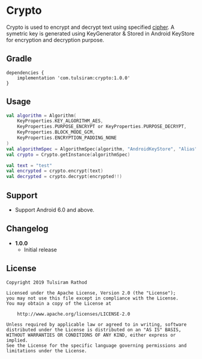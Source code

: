Crypto
===============

Crypto is used to encrypt and decrypt text using specified [cipher](https://docs.oracle.com/javase/7/docs/api/javax/crypto/Cipher.html). A symetric key is generated using KeyGenerator & Stored in Android KeyStore for encryption and decryption purpose.

Gradle
------
```
dependencies {
    implementation 'com.tulsiram:crypto:1.0.0'
}
```

Usage
-----
```kotlin
val algorithm = Algorithm(
    KeyProperties.KEY_ALGORITHM_AES,
    KeyProperties.PURPOSE_ENCRYPT or KeyProperties.PURPOSE_DECRYPT,
    KeyProperties.BLOCK_MODE_GCM,
    KeyProperties.ENCRYPTION_PADDING_NONE
)
val algorithmSpec = AlgorithmSpec(algorithm, "AndroidKeyStore", "Alias")
val crypto = Crypto.getInstance(algorithmSpec)

val text = "test"
val encrypted = crypto.encrypt(text)
val decrypted = crypto.decrypt(encrypted!!)
```

Support
-----------
* Support Android 6.0 and above.

Changelog
---------
* **1.0.0**
    * Initial release

License
-------

    Copyright 2019 Tulsiram Rathod

    Licensed under the Apache License, Version 2.0 (the "License");
    you may not use this file except in compliance with the License.
    You may obtain a copy of the License at

        http://www.apache.org/licenses/LICENSE-2.0

    Unless required by applicable law or agreed to in writing, software
    distributed under the License is distributed on an "AS IS" BASIS,
    WITHOUT WARRANTIES OR CONDITIONS OF ANY KIND, either express or implied.
    See the License for the specific language governing permissions and
    limitations under the License.
